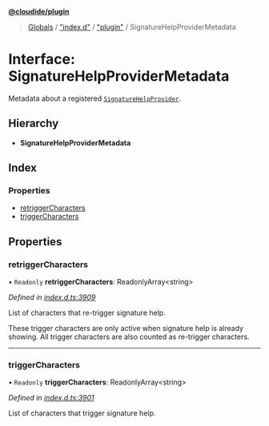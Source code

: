 **[@cloudide/plugin](../README.md)**

> [Globals](../README.md) / ["index.d"](../modules/_index_d_.md) / ["plugin"](../modules/_index_d_._plugin_.md) / SignatureHelpProviderMetadata

# Interface: SignatureHelpProviderMetadata

Metadata about a registered [`SignatureHelpProvider`](#SignatureHelpProvider).

## Hierarchy

* **SignatureHelpProviderMetadata**

## Index

### Properties

* [retriggerCharacters](_index_d_._plugin_.signaturehelpprovidermetadata.md#retriggercharacters)
* [triggerCharacters](_index_d_._plugin_.signaturehelpprovidermetadata.md#triggercharacters)

## Properties

### retriggerCharacters

• `Readonly` **retriggerCharacters**: ReadonlyArray\<string>

*Defined in [index.d.ts:3909](https://github.com/shuyaqian/cloudide-plugin-api/blob/9d985be/index.d.ts#L3909)*

List of characters that re-trigger signature help.

These trigger characters are only active when signature help is already showing. All trigger characters
are also counted as re-trigger characters.

___

### triggerCharacters

• `Readonly` **triggerCharacters**: ReadonlyArray\<string>

*Defined in [index.d.ts:3901](https://github.com/shuyaqian/cloudide-plugin-api/blob/9d985be/index.d.ts#L3901)*

List of characters that trigger signature help.
